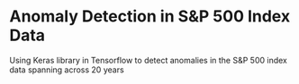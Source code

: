 # Anomaly Detection in S&P 500 Index Data
 Using Keras library in Tensorflow to detect anomalies in the S&P 500 index data spanning across 20 years
